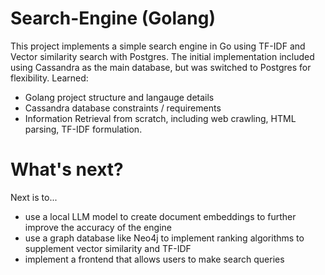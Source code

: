 # Search-Engine (Golang)
This project implements a simple search engine in Go using TF-IDF and Vector similarity search with Postgres. The initial implementation included using Cassandra as the main database, but was switched to Postgres for flexibility. Learned:

* Golang project structure and langauge details
* Cassandra database constraints / requirements
* Information Retrieval from scratch, including web crawling, HTML parsing, TF-IDF formulation.

# What's next?
Next is to...
* use a local LLM model to create document embeddings to further improve the accuracy of the engine
* use a graph database like Neo4j to implement ranking algorithms to supplement vector similarity and TF-IDF
* implement a frontend that allows users to make search queries
